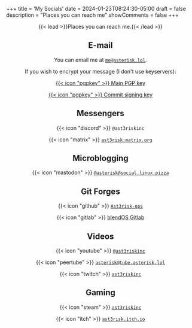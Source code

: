 +++
title = 'My Socials'
date = 2024-01-23T08:24:30-05:00
draft = false
description = "Places you can reach me"
showComments = false
+++
<div align="center">


{{< lead >}}Places you can reach me.{{< /lead >}}

## E-mail

You can email me at [`me@asterisk.lol`](mailto:me@asterisk.lol).

If you wish to encrypt your message (I don't use keyservers):

 [{{< icon "pgpkey" >}} Main PGP key](https://i.asterisk.lol/l/pgpkey)
 
 
 [{{< icon "pgpkey" >}} Commit signing key](https://github.com/Ast3risk-ops.gpg)

## Messengers

 {{< icon "discord" >}} `@ast3riskinc`
 
 {{< icon "matrix" >}} [`ast3risk:matrix.org`](https://matrix.to/#/@ast3risk:matrix.org/)

## Microblogging

 {{< icon "mastodon" >}} [`@asterisk@social.linux.pizza`](https://social.linux.pizza/@asterisk)

## Git Forges

 {{< icon "github" >}} [`Ast3risk-ops`](https://github.com/Ast3risk-ops)
 
 {{< icon "gitlab" >}} [blendOS Gitlab](https://git.blendos.co/asterisk)

## Videos

 {{< icon "youtube" >}} [`@ast3riskinc`](https://youtube.com/@ast3riskinc)
 
 {{< icon "peertube" >}} [`asterisk@tube.asterisk.lol`](https://tube.asterisk.lol/c/asterisk/videos)
 
 {{< icon "twitch" >}} [`ast3riskinc`](https://twitch.tv/ast3riskinc)

## Gaming

 {{< icon "steam" >}} [`ast3riskinc`](https://steamcommunity.com/id/ast3riskinc)
 
 {{< icon "itch" >}} [`ast3risk.itch.io`](https://ast3risk.itch.io)
</div>
